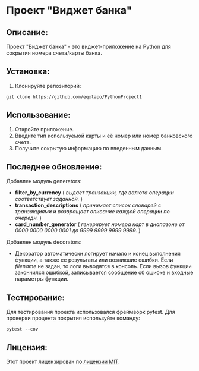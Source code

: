 # Проект "Виджет банка"

## Описание:

Проект "Виджет банка" - это виджет-приложение на Python для сокрытия номера счета/карты банка.
## Установка:

1. Клонируйте репозиторий:
```
git clone https://github.com/eqxtapo/PythonProject1
```

## Использование:

1. Откройте приложение.
2. Введите тип используемой карты и её номер или номер банковского счета.
3. Получите сокрытую информацию по введенным данным.

## Последнее обновление:
Добавлен модуль generators:
- **filter_by_currency** ( _выдает транзакции, где валюта операции соответствует заданной._ )
- **transaction_descriptions** ( _принимает список словарей с транзакциями и возвращает описание каждой операции 
по очереди._ ) 
- **card_number_generator** ( _генерирует номера карт в диапазоне от 0000 0000 0000 0001 до 9999 9999 9999 9999._ )

Добавлен модуль decorators:
- Декоратор автоматически логирует начало и конец выполнения функции, а также ее результаты или возникшие ошибки. 
Если _filename_ не задан, то логи выводятся в консоль. 
Если вызов функции закончился ошибкой, записывается сообщение об ошибке и входные параметры функции.



## Тестирование:
Для тестирования проекта использовался фреймворк pytest. 
Для проверки процента покрытия используйте команду:
```
pytest --cov   
```


## Лицензия:

Этот проект лицензирован по [лицензии MIT](LICENSE).